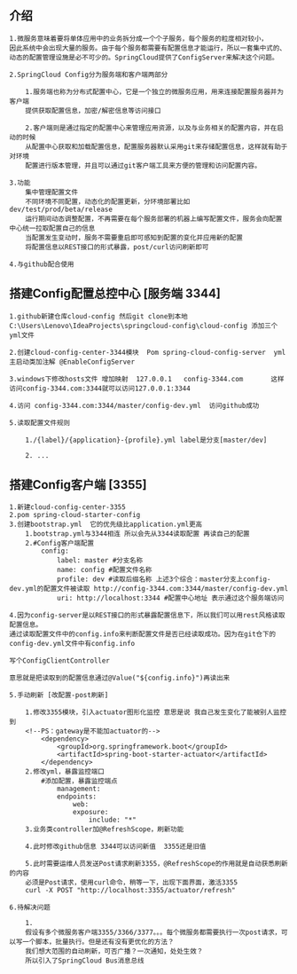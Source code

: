 ## 介绍

    1.微服务意味着要将单体应用中的业务拆分成一个个子服务，每个服务的粒度相对较小，
    因此系统中会出现大量的服务。由于每个服务都需要有配置信息才能运行，所以一套集中式的、
    动态的配置管理设施是必不可少的。SpringCloud提供了ConfigServer来解决这个问题。

    2.SpringCloud Config分为服务端和客户端两部分

        1.服务端也称为分布式配置中心，它是一个独立的微服务应用，用来连接配置服务器并为客户端
        提供获取配置信息，加密/解密信息等访问接口

        2.客户端则是通过指定的配置中心来管理应用资源，以及与业务相关的配置内容，并在启动的时候
        从配置中心获取和加载配置信息，配置服务器默认采用git来存储配置信息，这样就有助于对环境
        配置进行版本管理，并且可以通过git客户端工具来方便的管理和访问配置内容。
    
    3.功能
        集中管理配置文件
        不同环境不同配置，动态化的配置更新，分环境部署比如dev/test/prod/beta/release
        运行期间动态调整配置，不再需要在每个服务部署的机器上编写配置文件，服务会向配置中心统一拉取配置自己的信息
        当配置发生变动时，服务不需要重启即可感知到配置的变化并应用新的配置
        将配置信息以REST接口的形式暴露，post/curl访问刷新即可

    4.与github配合使用

## 搭建Config配置总控中心 [服务端 3344]

    1.github新建仓库cloud-config 然后git clone到本地 C:\Users\Lenovo\IdeaProjects\springcloud-config\cloud-config 添加三个yml文件

    2.创建cloud-config-center-3344模块  Pom spring-cloud-config-server  yml   主启动类加注解 @EnableConfigServer

    3.windows下修改hosts文件 增加映射  127.0.0.1	  config-3344.com       这样访问config-3344.com:3344就可以访问127.0.0.1:3344

    4.访问 config-3344.com:3344/master/config-dev.yml  访问github成功

    5.读取配置文件规则

        1./{label}/{application}-{profile}.yml label是分支[master/dev] 

        2. ...

## 搭建Config客户端 [3355]

    1.新建cloud-config-center-3355
    2.pom spring-cloud-starter-config
    3.创建bootstrap.yml  它的优先级比application.yml更高 
        1.bootstrap.yml与3344相连 所以会先从3344读取配置 再读自己的配置
        2.#Config客户端配置
            config:
                label: master #分支名称
                name: config #配置文件名称
                profile: dev #读取后缀名称 上述3个综合：master分支上config-dev.yml的配置文件被读取 http://config-3344.com:3344/master/config-dev.yml
                uri: http://localhost:3344 #配置中心地址 表示通过这个服务端访问
            
    4.因为config-server是以REST接口的形式暴露配置信息下，所以我们可以用rest风格读取配置信息。
    通过读取配置文件中的config.info来判断配置文件是否已经读取成功。因为在git仓下的config-dev.yml文件中有config.info

    写个ConfigClientController

    意思就是把读取到的配置信息通过@Value("${config.info}")再读出来

    5.手动刷新 [改配置-post刷新]

        1.修改3355模块，引入actuator图形化监控 意思是说 我自己发生变化了能被别人监控到
        <!--PS：gateway是不能加actuator的-->
            <dependency>
                <groupId>org.springframework.boot</groupId>
                <artifactId>spring-boot-starter-actuator</artifactId>
            </dependency>
        2.修改yml，暴露监控端口
            #添加配置，暴露监控端点
                management:
                endpoints:
                    web:
                    exposure:
                        include: "*"
        3.业务类controller加@RefreshScope，刷新功能

        4.此时修改github信息 3344可以访问新值  3355还是旧值

        5.此时需要运维人员发送Post请求刷新3355，@RefreshScope的作用就是自动获悉刷新的内容
        必须是Post请求，使用curl命令，稍等一下，出现下面界面，激活3355  
        curl -X POST "http://localhost:3355/actuator/refresh"
    
    6.待解决问题

        1.
        假设有多个微服务客户端3355/3366/3377。。。每个微服务都需要执行一次post请求，可以写一个脚本，批量执行。但是还有没有更优化的方法？
        我们想大范围的自动刷新，可否广播？一次通知，处处生效？
        所以引入了SpringCloud Bus消息总线
